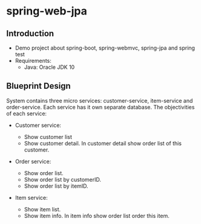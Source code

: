 # spring-web-jpa

## Introduction

- Demo project about spring-boot, spring-webmvc, spring-jpa and spring test
- Requirements:
    - Java: Oracle JDK 10
    
## Blueprint Design

System contains three micro services: customer-service, item-service and order-service. Each service has it own separate database. The objectivities of each service:

- Customer service:
  - Show customer list
  - Show customer detail. In customer detail show order list of this customer.

- Order service:
  - Show order list.
  - Show order list by customerID.
  - Show order list by itemID.
  
- Item service:
  - Show item list.
  - Show item info. In item info show order list order this item.